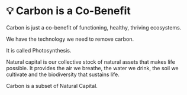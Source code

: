 # 💡 Carbon is a Co-Benefit

Carbon is just a co-benefit of functioning, healthy, thriving ecosystems.

We have the technology we need to remove carbon. &#x20;

It is called Photosynthesis.

Natural capital is our collective stock of natural assets that makes life possible.  It provides the air we breathe, the water we drink, the soil we cultivate and the biodiversity that sustains life.

Carbon is a subset of Natural Capital.

